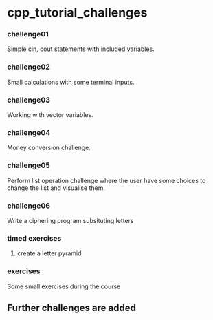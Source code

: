 # cpp_tutorial_challenges

### challenge01
Simple cin, cout statements with included variables.
### challenge02
Small calculations with some terminal inputs.
### challenge03
Working with vector variables.
### challenge04
Money conversion challenge.
### challenge05
Perform list operation challenge where the user have some choices to change the list and visualise them.
### challenge06
Write a ciphering program subsituting letters

### timed exercises
1. create a letter pyramid

### exercises
Some small exercises during the course


## Further challenges are added